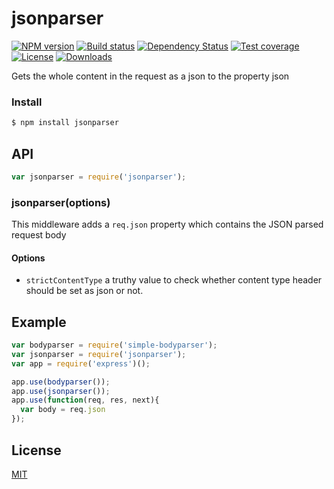 # jsonparser

[![NPM version][npm-image]][npm-url]
[![Build status][travis-image]][travis-url]
[![Dependency Status][david-image]][david-url]
[![Test coverage][coveralls-image]][coveralls-url]
[![License][license-image]][license-url]
[![Downloads][downloads-image]][downloads-url]

Gets the whole content in the request as a json to the property json

### Install

```sh
$ npm install jsonparser
```

## API

```js
var jsonparser = require('jsonparser');
```

### jsonparser(options)

This middleware adds a `req.json` property which contains the JSON parsed request body

#### Options
- `strictContentType` a truthy value to check whether content type header should be set as json or not.

## Example

```js
var bodyparser = require('simple-bodyparser');
var jsonparser = require('jsonparser');
var app = require('express')();

app.use(bodyparser());
app.use(jsonparser());
app.use(function(req, res, next){
  var body = req.json
});
```

## License

[MIT](LICENSE)


[npm-image]: https://img.shields.io/npm/v/jsonparser.svg?style=flat-square
[npm-url]: https://npmjs.org/package/jsonparser
[github-tag]: http://img.shields.io/github/tag/cosmosgenius/jsonparser.svg?style=flat-square
[github-url]: https://github.com/cosmosgenius/jsonparser/tags
[travis-image]: https://img.shields.io/travis/cosmosgenius/jsonparser.svg?style=flat-square
[travis-url]: https://travis-ci.org/cosmosgenius/jsonparser
[coveralls-image]: https://img.shields.io/coveralls/cosmosgenius/jsonparser.svg?style=flat-square
[coveralls-url]: https://coveralls.io/r/cosmosgenius/jsonparser?branch=master
[license-image]: http://img.shields.io/npm/l/jsonparser.svg?style=flat-square
[license-url]: LICENSE
[downloads-image]: http://img.shields.io/npm/dm/jsonparser.svg?style=flat-square
[downloads-url]: https://npmjs.org/package/jsonparser
[david-image]: http://img.shields.io/david/cosmosgenius/jsonparser.svg?style=flat-square
[david-url]: https://david-dm.org/cosmosgenius/jsonparser
